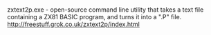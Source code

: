 # 
zxtext2p.exe - open-source command line utility that takes a text file containing a ZX81 BASIC program, and turns it into a ".P" file.<br />
http://freestuff.grok.co.uk/zxtext2p/index.html
